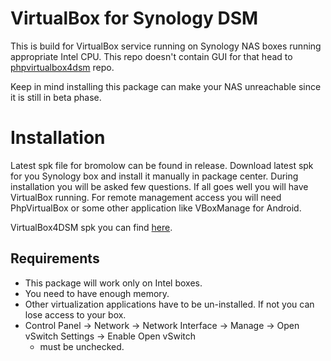 # VirtualBox for Synology DSM

This is build for VirtualBox service running on Synology NAS boxes running appropriate Intel CPU. This repo doesn't contain GUI for that head to [phpvirtualbox4dsm](https://github.com/seba76/phpvirtualbox4dsm) repo.

Keep in mind installing this package can make your NAS unreachable since it is still in beta phase.

# Installation

Latest spk file for bromolow can be found in release. Download latest spk for you Synology box and
install it manually in package center. During installation you will be asked few questions. If all 
goes well you will have VirtualBox running. For remote management access you will need PhpVirtualBox
or some other application like VBoxManage for Android.

VirtualBox4DSM spk you can find [here](https://github.com/seba76/virtualbox4dsm/releases).

## Requirements
- This package will work only on Intel boxes.
- You need to have enough memory.
- Other virtualization applications have to be un-installed. If not you can lose access to your box.
- Control Panel -> Network -> Network Interface -> Manage -> Open vSwitch Settings -> Enable Open vSwitch 
	- must be unchecked.

